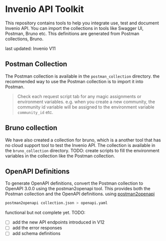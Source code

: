 # Invenio API Toolkit

This repository contains tools to help you integrate use, test and document Invenio API.
You can import the collections in tools like Swagger UI, Postman, Bruno etc.
This definitions are generated from Postman collections, Bruno.

last updated: Invenio V11

## Postman Collection

The Postman collection is available in the `postman_collection` directory.
the recommended way to use the Postman collection is to import it into Postman.
> Check each request script tab for any magic assignments or environment variables.
> e.g. when you create a new community, the community id variable will be assigned to the environment variable `community_id` etc.

## Bruno collection

We have also created a collection for bruno, which is a another tool that has no cloud support tool to test the Invenio API.
The collection is available in the `bruno_collection` directory.
TODO: create scripts to fill the environment variables in the collection like the Postman collection.

## OpenAPI Definitions

To generate OpenAPI definitions, convert the Postman collection to OpenAPI 3.0.0 using the postman2openapi tool. This provides both the Postman collection and the OpenAPI definitions.
using [postman2openapi](https://github.com/kevinswiber/postman2openapi)

```bash
postman2openapi collection.json > openapi.yaml
```

functional but not complete yet.
TODO:

- [ ] add the new API endpoints introduced in V12
- [ ] add the error responses
- [ ] add schema definitions
